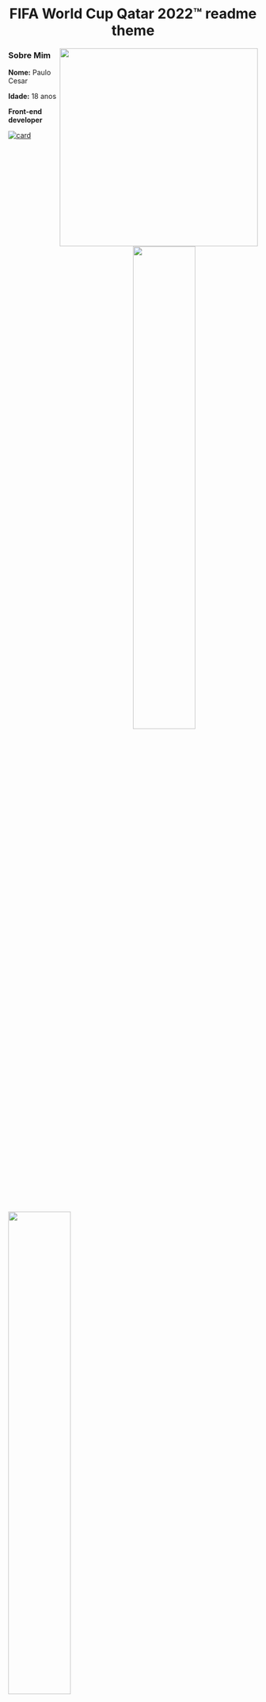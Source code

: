 <div align="center">
 <h1>FIFA World Cup Qatar 2022™ readme theme</h1>
</div>

<img align="right" src="https://cdn.discordapp.com/attachments/1020046868794847412/1044731403809603694/ufp9p8wc4fqawmnx3ouf.jpg" max-width="400px" width="400px" align="right">

### Sobre Mim

<p><b>Nome:</b> Paulo Cesar<p>
<p><b>Idade:</b> 18 anos<p>
<p><b>Front-end developer</b><p>

[![card](https://github-readme-stats.vercel.app/api?username=iampaylin&theme=dracula)](https://github.com/anuraghazra/github-readme-stats)
 
<br>
<br>

<div>
  <img src="https://cdn.discordapp.com/attachments/1020046868794847412/1044739703557083196/qatar-world-cup.gif" align="right" width="50%">
  <img src="https://cdn.discordapp.com/attachments/1020046868794847412/1044733332426076280/unknown.png" width="50%">
</div>
<br>
<br>

![Spotify recently played](https://spotify-recently-played-readme.vercel.app/api?user=4gvin36hbuyictiwzrvnis9b1&count=5&width=1000)
